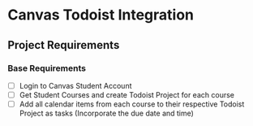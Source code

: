 # Canvas Todoist Integration 

## Project Requirements
### Base Requirements
- [ ] Login to Canvas Student Account
- [ ] Get Student Courses and create Todoist Project for each course
- [ ] Add all calendar items from each course to their respective Todoist Project as tasks (Incorporate the due date and time)